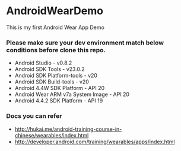 AndroidWearDemo
===============

This is my first Android Wear App Demo

### Please make sure your dev environment match below conditions before clone this repo.

* Android Studio - v0.8.2
* Android SDK Tools - v23.0.2
* Android SDK Platform-tools - v20
* Android SDK Build-tools - v20
* Android 4.4W SDK Platform - API 20
* Android Wear ARM v7a System Image - API 20
* Android 4.4.2 SDK Platform - API 19

### Docs you can refer

* <http://hukai.me/android-training-course-in-chinese/wearables/index.html>
* <http://developer.android.com/training/wearables/apps/index.html>